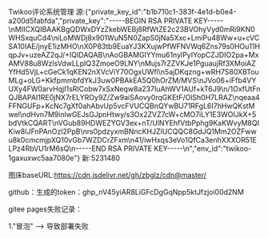 Twikoo评论系统管理
源:{"private_key_id":"b1b710c1-383f-4e1d-b0e4-a200d5fabfda","private_key":"-----BEGIN RSA PRIVATE KEY-----\nMIICXQIBAAKBgQDWxDYzZkebWEBj8RfWtZE2c23BVOhyVyd0mRi9KN0WHSxquCd4\niLoMWDj8x901WuN5N0ZapS0jNa5Xxc+LmiPu48Ww+u+cVCSA10IAE/jnyE1izMHO\nX0P83tb9EuaYJ3KXujwPfWFNVWq6Zns79s0HOu11HqpJv+uzeAZ2qJ/+IQIDAQAB\nAoGBAMGlYYmu61nylPyIYopCZJDIO2pa+MxAMV88u8WzlsVdwLLpIQ3ZmoeO9LNY\nMujs7rZZVKJe1PguaujRf3XMoiAZYfHd5VjL+cGeCk1qKEN2nXVcViY70OgxUWfl\n5ajDKqzng+wRH7S80XBTouMLg+oLG+KkfpmmbfdYkJ3uw0PBAkEA5Q0hOrZM/MVS\nJVo06+iFfb4VYUXy4FW0arvHqjI1sRICobw7xSxNeqw8a237IuAhWV1AUf+kT6J9\n/1OxfUtFnQJBAPAI1RE0jNX7rELYROy9Z/Zw9aiSAovy0rqGKEtF/OlSh0H7LRAZ\nqeaa4FFNGUFp+KcNc7gXf0ahAbvUp5vcFVUCQBnQYwBU71RFgL6I7hHwQKstMwel\ndHvn7M9inlwGEJsGJpnHtwy/s3Ox2ZVZ7cW+cMO7iLY1E3WOIJkX+5bdVtkCQART\nVGub89HDWEZYGV3ex+nT/UlNYEhfVtbPphg9KaKWvyM8QIKiw8IJFnPAnOzl2PpB\nrs0pdzyxmBNncKHJZIUCQQC8GdJQ1Mm2OZFwwu8k0cmcmjpXQ10vGb7WZDCrZFxm\n41/iwHxqs3eVo1QfCa3enhXXXOR51ELPz4RbVU1rM6sQ\n-----END RSA PRIVATE KEY-----\n","env_id":"twikoo-1gaxuxwc5aa7080e"}
新:5231480


图床baseURL:https://cdn.jsdelivr.net/gh/zbglz/cdn@master/

github：生成的token：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

gitee pages失败记录：

1."冒泡" --> 导致部署失败